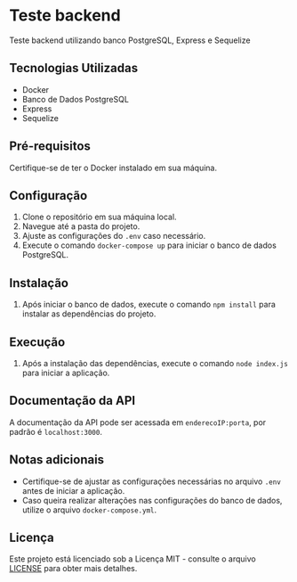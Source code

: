 # Teste backend

Teste backend utilizando banco PostgreSQL, Express e Sequelize

## Tecnologias Utilizadas

- Docker
- Banco de Dados PostgreSQL
- Express
- Sequelize

## Pré-requisitos

Certifique-se de ter o Docker instalado em sua máquina.

## Configuração

1. Clone o repositório em sua máquina local.
2. Navegue até a pasta do projeto.
3. Ajuste as configurações do `.env` caso necessário.
4. Execute o comando `docker-compose up` para iniciar o banco de dados PostgreSQL.

## Instalação

1. Após iniciar o banco de dados, execute o comando `npm install` para instalar as dependências do projeto.

## Execução

1. Após a instalação das dependências, execute o comando `node index.js` para iniciar a aplicação.

## Documentação da API

A documentação da API pode ser acessada em `enderecoIP:porta`, por padrão é `localhost:3000`.

## Notas adicionais

- Certifique-se de ajustar as configurações necessárias no arquivo `.env` antes de iniciar a aplicação.
- Caso queira realizar alterações nas configurações do banco de dados, utilize o arquivo `docker-compose.yml`.

## Licença

Este projeto está licenciado sob a Licença MIT - consulte o arquivo [LICENSE](LICENSE) para obter mais detalhes.
